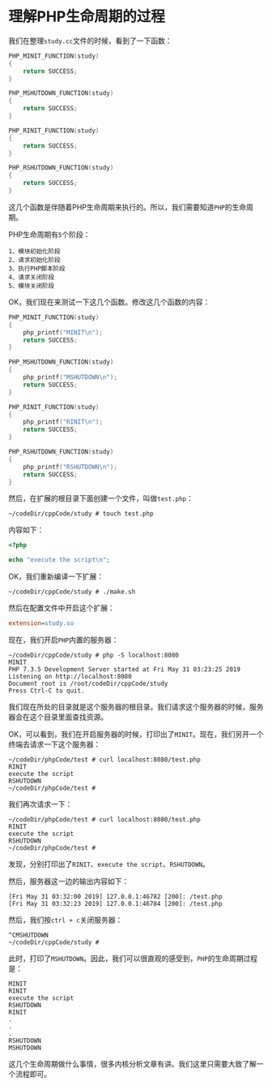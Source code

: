 # 理解PHP生命周期的过程

我们在整理`study.cc`文件的时候，看到了一下函数：

```c++
PHP_MINIT_FUNCTION(study)
{
	return SUCCESS;
}

PHP_MSHUTDOWN_FUNCTION(study)
{
	return SUCCESS;
}

PHP_RINIT_FUNCTION(study)
{
	return SUCCESS;
}

PHP_RSHUTDOWN_FUNCTION(study)
{
	return SUCCESS;
}
```

这几个函数是伴随着PHP生命周期来执行的。所以，我们需要知道`PHP`的生命周期。

PHP生命周期有`5`个阶段：

```
1、模块初始化阶段
2、请求初始化阶段
3、执行PHP脚本阶段
4、请求关闭阶段
5、模块关闭阶段
```

OK，我们现在来测试一下这几个函数。修改这几个函数的内容：

```c++
PHP_MINIT_FUNCTION(study)
{
	php_printf("MINIT\n");
	return SUCCESS;
}

PHP_MSHUTDOWN_FUNCTION(study)
{
	php_printf("MSHUTDOWN\n");
	return SUCCESS;
}

PHP_RINIT_FUNCTION(study)
{
	php_printf("RINIT\n");
	return SUCCESS;
}

PHP_RSHUTDOWN_FUNCTION(study)
{
	php_printf("RSHUTDOWN\n");
	return SUCCESS;
}
```

然后，在扩展的根目录下面创建一个文件，叫做`test.php`：

```shell
~/codeDir/cppCode/study # touch test.php
```

内容如下：

```php
<?php

echo "execute the script\n";
```

OK，我们重新编译一下扩展：

```shell
~/codeDir/cppCode/study # ./make.sh 
```

然后在配置文件中开启这个扩展：

```ini
extension=study.so
```

现在，我们开启`PHP`内置的服务器：

```shell
~/codeDir/cppCode/study # php -S localhost:8080
MINIT
PHP 7.3.5 Development Server started at Fri May 31 03:23:25 2019
Listening on http://localhost:8080
Document root is /root/codeDir/cppCode/study
Press Ctrl-C to quit.

```

我们现在所处的目录就是这个服务器的根目录。我们请求这个服务器的时候，服务器会在这个目录里面查找资源。

OK，可以看到，我们在开启服务器的时候，打印出了`MINIT`。现在，我们另开一个终端去请求一下这个服务器：

```shell
~/codeDir/phpCode/test # curl localhost:8080/test.php
RINIT
execute the script
RSHUTDOWN
~/codeDir/phpCode/test # 
```

我们再次请求一下：

```shell
~/codeDir/phpCode/test # curl localhost:8080/test.php
RINIT
execute the script
RSHUTDOWN
~/codeDir/phpCode/test # 
```

发现，分别打印出了`RINIT`、`execute the script`、`RSHUTDOWN`。

然后，服务器这一边的输出内容如下：

```shell
[Fri May 31 03:32:00 2019] 127.0.0.1:46782 [200]: /test.php
[Fri May 31 03:32:23 2019] 127.0.0.1:46784 [200]: /test.php
```

然后，我们按`ctrl + c`关闭服务器：

```shell
^CMSHUTDOWN
~/codeDir/cppCode/study # 
```

此时，打印了`MSHUTDOWN`。因此，我们可以很直观的感受到，`PHP`的生命周期过程是：

```
MINIT
RINIT
execute the script
RSHUTDOWN
RINIT
.
.
.
RSHUTDOWN
MSHUTDOWN
```

这几个生命周期做什么事情，很多内核分析文章有讲。我们这里只需要大致了解一个流程即可。